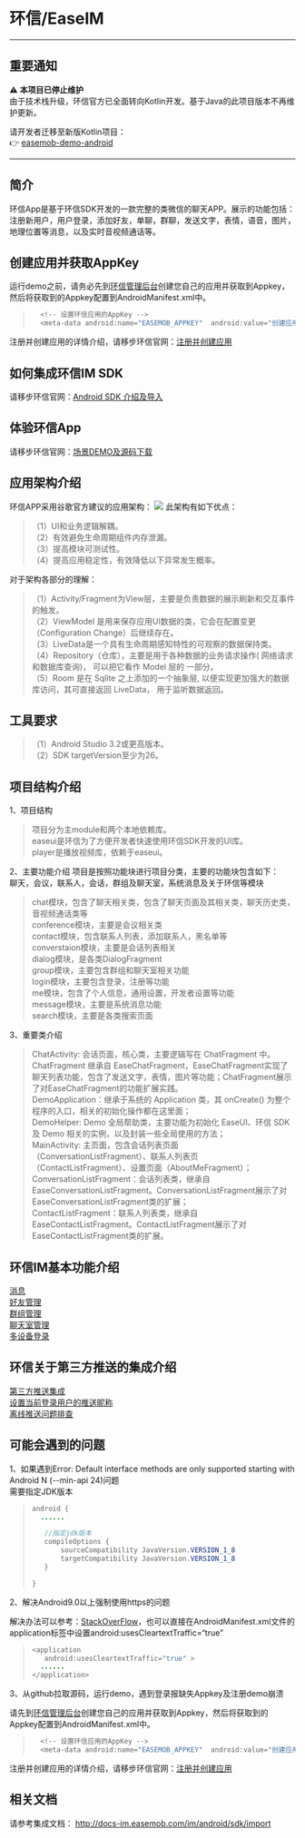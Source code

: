 # 环信/EaseIM
--------

## 重要通知
⚠️ **本项目已停止维护**  
由于技术栈升级，环信官方已全面转向Kotlin开发。基于Java的此项目版本不再维护更新。

请开发者迁移至新版Kotlin项目：  
👉 [easemob-demo-android](https://github.com/easemob/easemob-demo-android)

--------
## 简介
环信App是基于环信SDK开发的一款完整的类微信的聊天APP。展示的功能包括：注册新用户，用户登录，添加好友，单聊，群聊，发送文字，表情，语音，图片，地理位置等消息，以及实时音视频通话等。
## 创建应用并获取AppKey
运行demo之前，请务必先到[环信管理后台](https://console.easemob.com/user/register)创建您自己的应用并获取到Appkey，然后将获取到的Appkey配置到AndroidManifest.xml中。
>```Java
>   <!-- 设置环信应用的AppKey -->
>   <meta-data android:name="EASEMOB_APPKEY"  android:value="创建应用获取到的Appkey" />
>```
注册并创建应用的详情介绍，请移步环信官网：[注册并创建应用](http://docs-im.easemob.com/im/quickstart/guide/experience#%E6%B3%A8%E5%86%8C%E5%B9%B6%E5%88%9B%E5%BB%BA%E5%BA%94%E7%94%A8)
## 如何集成环信IM SDK
请移步环信官网：[Android SDK 介绍及导入](http://docs-im.easemob.com/im/android/sdk/import)
## 体验环信App
请移步环信官网：[场景DEMO及源码下载](https://www.easemob.com/download/im)
## 应用架构介绍
环信APP采用谷歌官方建议的应用架构：
![](https://developer.android.google.cn/topic/libraries/architecture/images/final-architecture.png)
此架构有如下优点：
>（1）UI和业务逻辑解耦。</br>
>（2）有效避免生命周期组件内存泄漏。</br>
>（3）提高模块可测试性。</br>
>（4）提高应用稳定性，有效降低以下异常发生概率。</br>

对于架构各部分的理解：
>（1）Activity/Fragment为View层，主要是负责数据的展示刷新和交互事件的触发。</br>
>（2）ViewModel 是用来保存应用UI数据的类，它会在配置变更（Configuration Change）后继续存在。</br>
>（3）LiveData是一个具有生命周期感知特性的可观察的数据保持类。</br>
>（4）Repository（仓库），主要是用于各种数据的业务请求操作( 网络请求和数据库查询)， 可以把它看作 Model 层的 一部分。</br>
>（5）Room 是在 Sqlite 之上添加的一个抽象层, 以便实现更加强大的数据库访问，其可直接返回 LiveData， 用于监听数据返回。</br>
## 工具要求
>（1）Android Studio 3.2或更高版本。</br>
>（2）SDK targetVersion至少为26。</br>
## 项目结构介绍
1、项目结构
>项目分为主module和两个本地依赖库。</br>
>easeui是环信为了方便开发者快速使用环信SDK开发的UI库。</br>
>player是播放视频库，依赖于easeui。</br>

2、主要功能介绍
项目是按照功能块进行项目分类，主要的功能块包含如下：</br>
聊天，会议，联系人，会话，群组及聊天室，系统消息及关于环信等模块
>chat模块，包含了聊天相关类，包含了聊天页面及其相关类，聊天历史类，音视频通话类等</br>
>conference模块，主要是会议相关类</br>
>contact模块，包含联系人列表，添加联系人，黑名单等</br>
>converstaion模块，主要是会话列表相关</br>
>dialog模块，是各类DialogFragment</br>
>group模块，主要包含群组和聊天室相关功能</br>
>login模块，主要包含登录，注册等功能</br>
>me模块，包含了个人信息，通用设置，开发者设置等功能</br>
>message模块，主要是系统消息功能</br>
>search模块，主要是各类搜索页面</br>

3、重要类介绍
>ChatActivity: 会话页面，核心类，主要逻辑写在 ChatFragment 中。ChatFragment 继承自 EaseChatFragment，EaseChatFragment实现了聊天列表功能，包含了发送文字，表情，图片等功能；ChatFragment展示了对EaseChatFragment的功能扩展实践。</br>
>DemoApplication：继承于系统的 Application 类，其 onCreate() 为整个程序的入口，相关的初始化操作都在这里面；</br>
>DemoHelper: Demo 全局帮助类，主要功能为初始化 EaseUI、环信 SDK 及 Demo 相关的实例，以及封装一些全局使用的方法；</br>
>MainActivity: 主页面，包含会话列表页面（ConversationListFragment）、联系人列表页（ContactListFragment）、设置页面（AboutMeFragment）；</br>
>ConversationListFragment：会话列表类，继承自EaseConversationListFragment。ConversationListFragment展示了对EaseConversationListFragment类的扩展；</br>
>ContactListFragment：联系人列表类，继承自EaseContactListFragment。ContactListFragment展示了对EaseContactListFragment类的扩展。</br>
## 环信IM基本功能介绍
[消息](http://docs-im.easemob.com/im/android/basics/message)</br>
[好友管理](http://docs-im.easemob.com/im/android/basics/buddy)</br>
[群组管理](http://docs-im.easemob.com/im/android/basics/group)</br>
[聊天室管理](http://docs-im.easemob.com/im/android/basics/chatroom)</br>
[多设备登录](http://docs-im.easemob.com/im/android/basics/multidevices)</br>
## 环信关于第三方推送的集成介绍
[第三方推送集成](http://docs-im.easemob.com/im/android/push/thirdpartypush)</br>
[设置当前登录用户的推送昵称](http://docs-im.easemob.com/im/android/push/nickname)</br>
[离线推送问题排查](http://docs-im.easemob.com/im/android/push/troubleshooting)</br>
## 可能会遇到的问题
1、如果遇到Error: Default interface methods are only supported starting with Android N (--min-api 24)问题</br>
需要指定JDK版本</br>
>```Java
>android {
>   ......
>
>    //指定jdk版本
>    compileOptions {
>        sourceCompatibility JavaVersion.VERSION_1_8
>        targetCompatibility JavaVersion.VERSION_1_8
>    }
>
>}
>```

2、解决Android9.0以上强制使用https的问题 

解决办法可以参考：[StackOverFlow](https://stackoverflow.com/questions/45940861/android-8-cleartext-http-traffic-not-permitted)，也可以直接在AndroidManifest.xml文件的application标签中设置android:usesCleartextTraffic=“true”
>```Java
><application 
>    android:usesCleartextTraffic="true" > 
>   ......
></application>
>```

3、从github拉取源码，运行demo，遇到登录报缺失Appkey及注册demo崩溃

请先到[环信管理后台](https://console.easemob.com/user/register)创建您自己的应用并获取到Appkey，然后将获取到的Appkey配置到AndroidManifest.xml中。
>```Java
>   <!-- 设置环信应用的AppKey -->
>   <meta-data android:name="EASEMOB_APPKEY"  android:value="创建应用获取到的Appkey" />
>```
注册并创建应用的详情介绍，请移步环信官网：[注册并创建应用](http://docs-im.easemob.com/im/quickstart/guide/experience#%E6%B3%A8%E5%86%8C%E5%B9%B6%E5%88%9B%E5%BB%BA%E5%BA%94%E7%94%A8)
## 相关文档
请参考集成文档： http://docs-im.easemob.com/im/android/sdk/import
